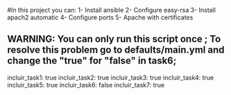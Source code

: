 #In this project you can: 
1- Install ansible
2- Configure easy-rsa
3- Install apach2 automatic
4- Configure ports
5- Apache with certificates


WARNING: You can only run this script once ;
To resolve this problem go to defaults/main.yml and change the "true" for "false" in task6;
---
incluir_task1: true
incluir_task2: true
incluir_task3: true
incluir_task4: true
incluir_task5: true
incluir_task6: false
incluir_task7: true

